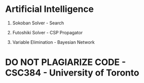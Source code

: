 # Artificial Intelligence

1. Sokoban Solver - Search

2. Futoshiki Solver - CSP Propagator

3. Variable Elimination - Bayesian Network


# DO NOT PLAGIARIZE CODE - CSC384 - University of Toronto
